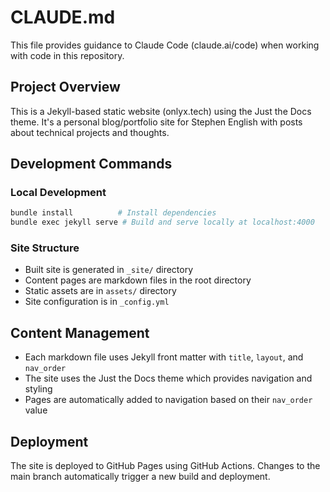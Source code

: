 # CLAUDE.md

This file provides guidance to Claude Code (claude.ai/code) when working with code in this repository.

## Project Overview
This is a Jekyll-based static website (onlyx.tech) using the Just the Docs theme. It's a personal blog/portfolio site for Stephen English with posts about technical projects and thoughts.

## Development Commands

### Local Development
```bash
bundle install          # Install dependencies
bundle exec jekyll serve # Build and serve locally at localhost:4000
```

### Site Structure
- Built site is generated in `_site/` directory
- Content pages are markdown files in the root directory
- Static assets are in `assets/` directory
- Site configuration is in `_config.yml`

## Content Management
- Each markdown file uses Jekyll front matter with `title`, `layout`, and `nav_order`
- The site uses the Just the Docs theme which provides navigation and styling
- Pages are automatically added to navigation based on their `nav_order` value

## Deployment
The site is deployed to GitHub Pages using GitHub Actions. Changes to the main branch automatically trigger a new build and deployment.